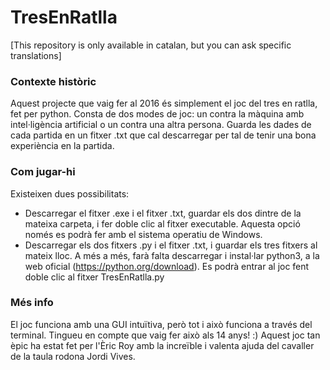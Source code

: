 # TresEnRatlla

[This repository is only available in catalan, but you can ask specific translations]

### Contexte històric
Aquest projecte que vaig fer al 2016 és simplement el joc del tres en ratlla, fet per python.
Consta de dos modes de joc: un contra la màquina amb intel·ligència artificial o un contra una altra persona.
Guarda les dades de cada partida en un fitxer .txt que cal descarregar per tal de tenir una bona experiència en la partida.

### Com jugar-hi
Existeixen dues possibilitats:
* Descarregar el fitxer .exe i el fitxer .txt, guardar els dos dintre de la mateixa carpeta, i fer doble clic al fitxer executable.
Aquesta opció només es podrà fer amb el sistema operatiu de Windows.
* Descarregar els dos fitxers .py i el fitxer .txt, i guardar els tres fitxers al mateix lloc.
A més a més, farà falta descarregar i instal·lar python3, a la web oficial (https://python.org/download).
Es podrà entrar al joc fent doble clic al fitxer TresEnRatlla.py

### Més info
El joc funciona amb una GUI intuïtiva, però tot i això funciona a través del terminal. Tingueu en compte que vaig fer això als 14 anys! :)
Aquest joc tan èpic ha estat fet per l'Èric Roy amb la increïble i valenta ajuda del cavaller de la taula rodona Jordi Vives.

